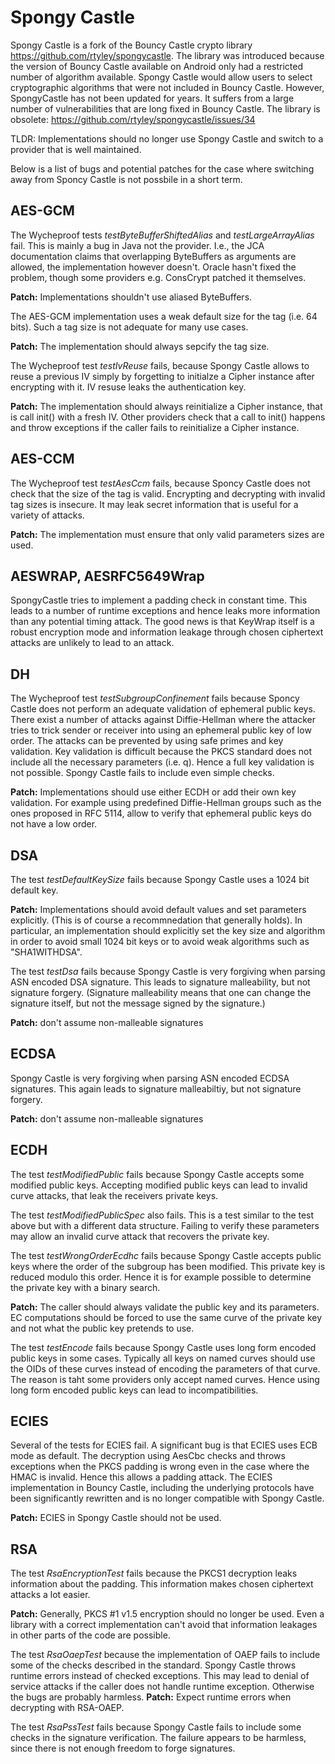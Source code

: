 # Spongy Castle

<!-- We really should make an effort to deprecate this library. -->

Spongy Castle is a fork of the Bouncy Castle crypto library
https://github.com/rtyley/spongycastle. The library was introduced because the
version of Bouncy Castle available on Android only had a restricted number of
algorithm available. Spongy Castle would allow users to select cryptographic
algorithms that were not included in Bouncy Castle. However, SpongyCastle has
not been updated for years. It suffers from a large number of vulnerabilities
that are long fixed in Bouncy Castle. The library is obsolete:
https://github.com/rtyley/spongycastle/issues/34

TLDR: Implementations should no longer use Spongy Castle and
switch to a provider that is well maintained.

Below is a list of bugs and potential patches for the case where switching away
from Sponcy Castle is not possbile in a short term.

## AES-GCM

The Wycheproof tests *testByteBufferShiftedAlias* and *testLargeArrayAlias*
fail. This is mainly a bug in Java not the provider. I.e., the JCA documentation
claims that overlapping ByteBuffers as arguments are allowed, the implementation
however doesn't. Oracle hasn't fixed the problem, though some providers e.g.
ConsCrypt patched it themselves.

**Patch:** Implementations shouldn't use aliased ByteBuffers.

The AES-GCM implementation uses a weak default size for the tag (i.e. 64 bits).
Such a tag size is not adequate for many use cases.

**Patch:** The implementation should always sepcify the tag size.

The Wycheproof test *testIvReuse* fails, because Spongy Castle allows to reuse a
previous IV simply by forgetting to initialze a Cipher instance after encrypting
with it. IV resuse leaks the authentication key.

**Patch:** The implementation should always reinitialize a Cipher instance, that
is call init() with a fresh IV. Other providers check that a call to init()
happens and throw exceptions if the caller fails to reinitialize a Cipher
instance.

## AES-CCM

The Wycheproof test *testAesCcm* fails, because Sponcy Castle does not check
that the size of the tag is valid. Encrypting and decrypting with invalid tag
sizes is insecure. It may leak secret information that is useful for a variety
of attacks.

**Patch:** The implementation must ensure that only valid parameters sizes are
used.

## AESWRAP, AESRFC5649Wrap

SpongyCastle tries to implement a padding check in constant time. This leads to
a number of runtime exceptions and hence leaks more information than any
potential timing attack. The good news is that KeyWrap itself is a robust
encryption mode and information leakage through chosen ciphertext attacks are
unlikely to lead to an attack.

## DH

The Wycheproof test *testSubgroupConfinement* fails because Sponcy Castle does
not perform an adequate validation of ephemeral public keys. There exist a
number of attacks against Diffie-Hellman where the attacker tries to trick
sender or receiver into using an ephemeral public key of low order. The attacks
can be prevented by using safe primes and key validation. Key validation is
difficult because the PKCS standard does not include all the necessary
parameters (i.e. q). Hence a full key validation is not possible. Spongy Castle
fails to include even simple checks.

**Patch:** Implementations should use either ECDH or add their own key
validation. For example using predefined Diffie-Hellman groups such as the ones
proposed in RFC 5114, allow to verify that ephemeral public keys do not have a
low order.

## DSA

The test *testDefaultKeySize* fails because Spongy Castle uses a 1024 bit
default key.

**Patch:** Implementations should avoid default values and set parameters
explicitly. (This is of course a recommnedation that generally holds). In
particular, an implementation should explicitly set the key size and algorithm
in order to avoid small 1024 bit keys or to avoid weak algorithms such as
"SHA1WITHDSA".

The test *testDsa* fails because Spongy Castle is very forgiving when parsing
ASN encoded DSA signature. This leads to signature malleability, but not
signature forgery. (Signature malleability means that one can change the
signature itself, but not the message signed by the signature.)

**Patch:** don't assume non-malleable signatures

## ECDSA

Spongy Castle is very forgiving when parsing ASN encoded ECDSA signatures. This
again leads to signature malleabiltiy, but not signature forgery.

**Patch:** don't assume non-malleable signatures

## ECDH

The test *testModifiedPublic* fails because Spongy Castle accepts some modified
public keys. Accepting modified public keys can lead to invalid curve attacks,
that leak the receivers private keys.

The test *testModifiedPublicSpec* also fails. This is a test similar to the test
above but with a different data structure. Failing to verify these parameters
may allow an invalid curve attack that recovers the private key.

The test *testWrongOrderEcdhc* fails because Spongy Castle accepts public keys
where the order of the subgroup has been modified. This private key is reduced
modulo this order. Hence it is for example possible to determine the private key
with a binary search.

**Patch:** The caller should always validate the public key and its parameters.
EC computations should be forced to use the same curve of the private key and
not what the public key pretends to use.

The test *testEncode* fails because Spongy Castle uses long form encoded public
keys in some cases. Typically all keys on named curves should use the OIDs of
these curves instead of encoding the parameters of that curve. The reason is
taht some providers only accept named curves. Hence using long form encoded
public keys can lead to incompatibilities.

## ECIES

Several of the tests for ECIES fail. A significant bug is that ECIES uses ECB
mode as default. The decryption using AesCbc checks and throws exceptions when
the PKCS padding is wrong even in the case where the HMAC is invalid. Hence this
allows a padding attack. The ECIES implementation in Bouncy Castle, including
the underlying protocols have been significantly rewritten and is no longer
compatible with Spongy Castle.

**Patch:** ECIES in Spongy Castle should not be used.

## RSA

The test *RsaEncryptionTest* fails because the PKCS1 decryption leaks
information about the padding. This information makes chosen ciphertext attacks
a lot easier.

**Patch:** Generally, PKCS #1 v1.5 encryption should no longer be used. Even a
library with a correct implementation can't avoid that information leakages in
other parts of the code are possible.

The test *RsaOaepTest* because the implementation of OAEP fails to include some
of the checks described in the standard. Spongy Castle throws runtime errors
instead of checked exceptions. This may lead to denial of service attacks if the
caller does not handle runtime exception. Otherwise the bugs are probably
harmless. **Patch:** Expect runtime errors when decrypting with RSA-OAEP.

The test *RsaPssTest* fails because Spongy Castle fails to include some checks
in the signature verification. The failure appears to be harmless, since there
is not enough freedom to forge signatures.
